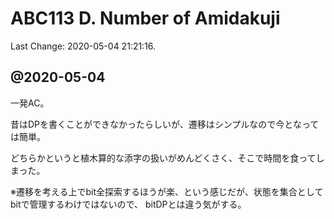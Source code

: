 # ABC113 D. Number of Amidakuji

Last Change: 2020-05-04 21:21:16.

## @2020-05-04

一発AC。

昔はDPを書くことができなかったらしいが、遷移はシンプルなので今となっては簡単。

どちらかというと植木算的な添字の扱いがめんどくさく、そこで時間を食ってしまった。

※遷移を考える上でbit全探索するほうが楽、という感じだが、状態を集合としてbitで管理するわけではないので、
bitDPとは違う気がする。

